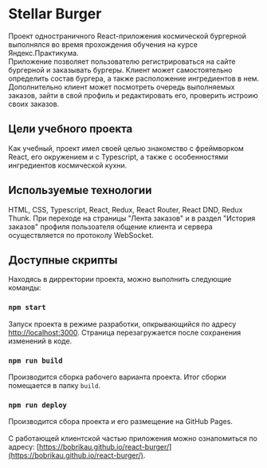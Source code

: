 # Stellar Burger

Проект одностраничного React-приложения космической бургерной выполнялся во время прохождения обучения на курсе Яндекс.Практикума.\
Приложение позволяет пользователю регистрироваться на сайте бургерной и заказывать бургеры. Клиент может самостоятельно
определить состав бургера, а также расположение ингредиентов в нем. Дополнительно клиент может посмотреть очередь выполняемых заказов,
зайти в свой профиль и редактировать его, проверить истроию своих заказов.

## Цели учебного проекта

Как учебный, проект имел своей целью знакомство с фреймворком React, его окружением и с Typescript, а также с особенностями
ингредиентов космической кухни.

## Используемые технологии

HTML, CSS, Typescript, React, Redux, React Router, React DND, Redux Thunk. При переходе на страницы "Лента заказов"
и в раздел "История заказов" профиля пользоателя общение клиента и сервера осуществляется по протоколу WebSocket.

## Доступные скрипты

Находясь в дирректории проекта, можно выполнить следующие команды:

### `npm start`

Запуск проекта в режиме разработки, опкрывающийся по адресу [http://localhost:3000](http://localhost:3000).
Страница перезагружается после сохранения изменений в коде.

### `npm run build`

Производится сборка рабочего варианта проекта. Итог сборки помещается в папку `build`.

### `npm run deploy`

Производится сбора проекта и его размещение на GitHub Pages.\
\
С работающей клиентской частью приложения можно ознапомиться по адресу: [https://bobrikau.github.io/react-burger/](https://bobrikau.github.io/react-burger/).
